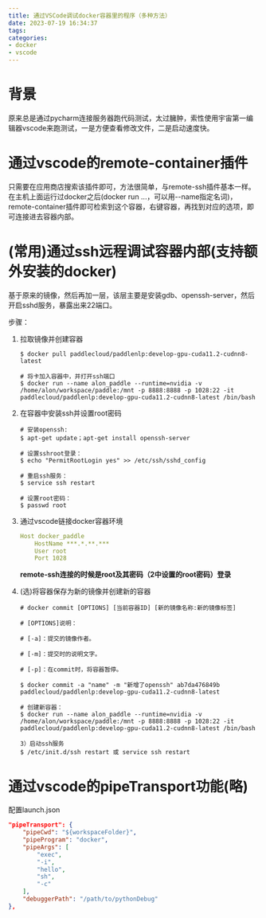 ```yaml
---
title: 通过VSCode调试docker容器里的程序（多种方法）
date: 2023-07-19 16:34:37
tags:
categories:
- docker
- vscode
---
```


# 背景
原来总是通过pycharm连接服务器跑代码测试，太过臃肿，索性使用宇宙第一编辑器vscode来跑测试，一是方便查看修改文件，二是启动速度快。

# 通过vscode的remote-container插件

只需要在应用商店搜索该插件即可，方法很简单，与remote-ssh插件基本一样。
在主机上面运行过docker之后(docker run ...，可以用--name指定名词)，remote-container插件即可检索到这个容器，右键容器，再找到对应的选项，即可连接进去容器内部。



# (常用)通过ssh远程调试容器内部(支持额外安装的docker)

基于原来的镜像，然后再加一层，该层主要是安装gdb、openssh-server，然后开启sshd服务，暴露出来22端口。

步骤：

1. 拉取镜像并创建容器

   ```shell
   $ docker pull paddlecloud/paddlenlp:develop-gpu-cuda11.2-cudnn8-latest
   
   # 将卡加入容器中，并打开ssh端口
   $ docker run --name alon_paddle --runtime=nvidia -v /home/alon/workspace/paddle:/mnt -p 8888:8888 -p 1028:22 -it paddlecloud/paddlenlp:develop-gpu-cuda11.2-cudnn8-latest /bin/bash
   ```

2. 在容器中安装ssh并设置root密码

   ```shell
   # 安装openssh: 
   $ apt-get update；apt-get install openssh-server
   
   # 设置sshroot登录：
   $ echo "PermitRootLogin yes" >> /etc/ssh/sshd_config
   
   # 重启ssh服务：
   $ service ssh restart
   
   # 设置root密码：
   $ passwd root
   ```

3. 通过vscode链接docker容器环境

   ```yaml
   Host docker_paddle
       HostName ***.*.**.***
       User root
       Port 1028
   ```

   **remote-ssh连接的时候是root及其密码（2中设置的root密码）登录**

4. (选)将容器保存为新的镜像并创建新的容器

   ```shell
   # docker commit [OPTIONS] [当前容器ID] [新的镜像名称:新的镜像标签]
   
   # [OPTIONS]说明：
   
   # [-a]：提交的镜像作者。
   
   # [-m]：提交时的说明文字。
   
   # [-p]：在commit时，将容器暂停。
   
   $ docker commit -a "name" -m "新增了openssh" ab7da476849b paddlecloud/paddlenlp:develop-gpu-cuda11.2-cudnn8-latest
   
   # 创建新容器：
   $ docker run --name alon_paddle --runtime=nvidia -v /home/alon/workspace/paddle:/mnt -p 8888:8888 -p 1028:22 -it paddlecloud/paddlenlp:develop-gpu-cuda11.2-cudnn8-latest /bin/bash
   
   3）启动ssh服务
   $ /etc/init.d/ssh restart 或 service ssh restart
   ```

   

# 通过vscode的pipeTransport功能(略)

配置launch.json

``` json
"pipeTransport": {
    "pipeCwd": "${workspaceFolder}",
    "pipeProgram": "docker",
    "pipeArgs": [
        "exec",
        "-i",
        "hello",
        "sh",
        "-c"
    ],
    "debuggerPath": "/path/to/pythonDebug"
},
```

